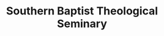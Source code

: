 ---
layout: repo
title: "Southern Baptist Theological Seminary"
id: 18344
permalink: repos/18344/
---